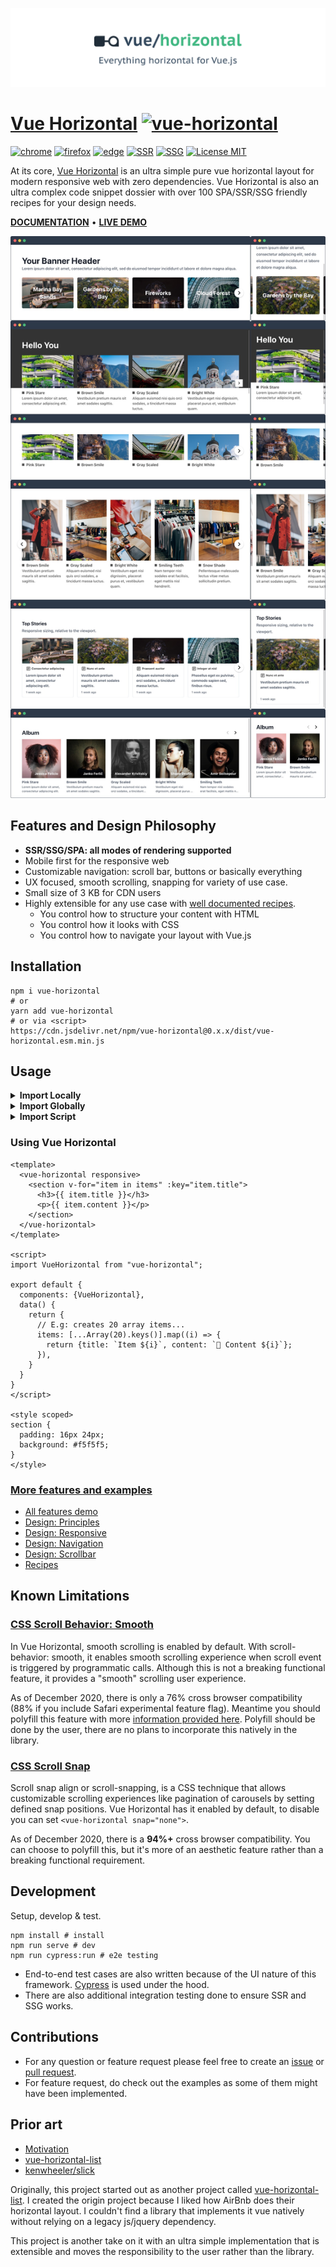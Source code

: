[![Vue Horizontal](./docs/vue-horizontal.svg)](https://vue-horizontal.fuxing.dev)

# [Vue Horizontal](https://vue-horizontal.fuxing.dev) [![vue-horizontal](https://img.shields.io/npm/v/vue-horizontal.svg)](https://www.npmjs.com/package/vue-horizontal)

[![chrome](https://github.com/fuxingloh/vue-horizontal/workflows/chrome/badge.svg)](https://github.com/fuxingloh/vue-horizontal/actions?query=workflow%3Achrome+branch%3Amain)
[![firefox](https://github.com/fuxingloh/vue-horizontal/workflows/firefox/badge.svg)](https://github.com/fuxingloh/vue-horizontal/actions?query=workflow%3Afirefox+branch%3Amain)
[![edge](https://github.com/fuxingloh/vue-horizontal/workflows/edge/badge.svg)](https://github.com/fuxingloh/vue-horizontal/actions?query=workflow%3Aedge+branch%3Amain)
[![SSR](https://github.com/fuxingloh/vue-horizontal/workflows/SSR/badge.svg)](https://github.com/fuxingloh/vue-horizontal/actions?query=workflow%3ASSR+branch%3Amain)
[![SSG](https://github.com/fuxingloh/vue-horizontal/workflows/SSG/badge.svg)](https://github.com/fuxingloh/vue-horizontal/actions?query=workflow%3ASSG+branch%3Amain)
[![License MIT](https://img.shields.io/github/license/fuxingloh/vue-horizontal)](https://github.com/fuxingloh/vue-horizontal/blob/main/LICENSE)

At its core, [Vue Horizontal](https://vue-horizontal.fuxing.dev) is an ultra simple pure vue horizontal layout for 
modern responsive web with zero dependencies.
Vue Horizontal is also an ultra complex code snippet dossier with over 100 SPA/SSR/SSG friendly recipes for your design needs.

[**DOCUMENTATION**](https://vue-horizontal.fuxing.dev) 
•
[**LIVE DEMO**](https://vue-horizontal.fuxing.dev/features)

![recipes](recipes.jpg)

## Features and Design Philosophy

- **SSR/SSG/SPA: all modes of rendering supported**
- Mobile first for the responsive web
- Customizable navigation: scroll bar, buttons or basically everything
- UX focused, smooth scrolling, snapping for variety of use case.
- Small size of 3 KB for CDN users
- Highly extensible for any use case with [well documented recipes](https://vue-horizontal.fuxing.dev/design/principles).
  - You control how to structure your content with HTML
  - You control how it looks with CSS
  - You control how to navigate your layout with Vue.js

## Installation

```shell
npm i vue-horizontal
# or
yarn add vue-horizontal
# or via <script>
https://cdn.jsdelivr.net/npm/vue-horizontal@0.x.x/dist/vue-horizontal.esm.min.js
```

## Usage

<details>
<summary><b>Import Locally</b></summary>

```vue
<script>
import VueHorizontal from "vue-horizontal";

export default {
  components: {VueHorizontal}
}
</script>
```

</details>

<details>
<summary><b>Import Globally</b></summary>

```javascript
import Vue from 'vue';
import VueHorizontal from "vue-horizontal";

Vue.component(VueHorizontal)
```

</details>

<details>
<summary><b>Import Script</b></summary>

```html
<!-- For latest release: https://github.com/fuxingloh/vue-horizontal/releases -->
<script src="https://unpkg.com/vue-horizontal@0.6.0"></script>
```

</details>

### Using Vue Horizontal

```vue
<template>
  <vue-horizontal responsive>
    <section v-for="item in items" :key="item.title">
      <h3>{{ item.title }}</h3>
      <p>{{ item.content }}</p>
    </section>
  </vue-horizontal>
</template>

<script>
import VueHorizontal from "vue-horizontal";

export default {
  components: {VueHorizontal},
  data() {
    return {
      // E.g: creates 20 array items...
      items: [...Array(20).keys()].map((i) => {
        return {title: `Item ${i}`, content: `🚀 Content ${i}`};
      }),
    }
  }
}
</script>

<style scoped>
section {
  padding: 16px 24px;
  background: #f5f5f5;
}
</style>
```

### [More features and examples](https://vue-horizontal.fuxing.dev/features)

- [All features demo](https://vue-horizontal.fuxing.dev/features)
- [Design: Principles](https://vue-horizontal.fuxing.dev/design/principles)
- [Design: Responsive](https://vue-horizontal.fuxing.dev/design/responsive)
- [Design: Navigation](https://vue-horizontal.fuxing.dev/design/navigation)
- [Design: Scrollbar](https://vue-horizontal.fuxing.dev/design/scrollbar)
- [Recipes](https://vue-horizontal.fuxing.dev/recipes/about)

## Known Limitations

### [CSS Scroll Behavior: Smooth](https://vue-horizontal.fuxing.dev/limitations#css-scroll-behavior-smooth)

In Vue Horizontal, smooth scrolling is enabled by default. With scroll-behavior: smooth, it enables smooth scrolling
experience when scroll event is triggered by programmatic calls. Although this is not a breaking functional feature, it
provides a "smooth" scrolling user experience.

As of December 2020, there is only a 76% cross browser compatibility (88% if you include Safari experimental feature flag).
Meantime you should polyfill this feature with more
[information provided here](https://vue-horizontal.fuxing.dev/limitations#smoothscroll-polyfill). 
Polyfill should be done by the user, there are no plans to incorporate this natively in the library.

### [CSS Scroll Snap](https://vue-horizontal.fuxing.dev/limitations#css-scroll-snap)

Scroll snap align or scroll-snapping, is a CSS technique that allows customizable scrolling experiences like pagination
of carousels by setting defined snap positions. Vue Horizontal has it enabled by default, to disable you can set 
`<vue-horizontal snap="none">`. 

As of December 2020, there is a **94%+** cross browser compatibility. 
You can choose to polyfill this, but it's more of an aesthetic feature rather than a breaking functional requirement. 

## Development

Setup, develop & test.

```shell
npm install # install
npm run serve # dev
npm run cypress:run # e2e testing
```

- End-to-end test cases are also written because of the UI nature of this framework.
  [Cypress](https://www.cypress.io/) is used under the hood.
- There are also additional integration testing done to ensure SSR and SSG works.

## Contributions

- For any question or feature request please feel free to create
  an [issue](https://github.com/fuxingloh/vue-horizontal/issues/new)
  or [pull request](https://github.com/fuxingloh/vue-horizontal/pulls).
- For feature request, do check out the examples as some of them might have been implemented.

## Prior art

- [Motivation](https://vue-horizontal.fuxing.dev/#motivation)
- [vue-horizontal-list](https://github.com/fuxingloh/vue-horizontal-list)
- [kenwheeler/slick](https://github.com/kenwheeler/slick)

Originally, this project started out as another project
called [vue-horizontal-list](https://github.com/fuxingloh/vue-horizontal-list). I created the origin project because I
liked how AirBnb does their horizontal layout. I couldn't find a library that implements it vue natively without relying
on a legacy js/jquery dependency.

This project is another take on it with an ultra simple implementation that is extensible and moves the responsibility
to the user rather than the library.
